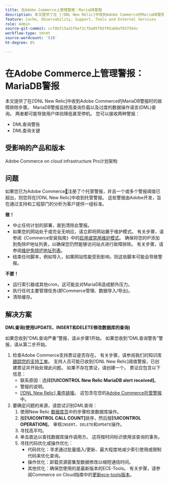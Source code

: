 ```yaml
---
title: 在Adobe Commerce上管理警报：MariaDB警报
description: 本文提供了在 [!DNL New Relic]中收到Adobe Commerce的MariaDB警报时的故障排除步骤。 MariaDB警报监控高查询负载以及过度的数据操作语言(DML)查询。 两者都可能导致用户体验降低甚至停机。 您可以接收两种警报。
feature: Cache, Observability, Support, Tools and External Services
role: Admin
source-git-commit: ccf8b7c5ad1fbef2cfba05f65f05ab8af0375b4c
workflow-type: tm+mt
source-wordcount: '518'
ht-degree: 0%

---
```



# 在Adobe Commerce上管理警报：MariaDB警报

本文提供了在[!DNL New Relic]中收到Adobe Commerce的MariaDB警报时的故障排除步骤。 MariaDB警报监控高查询负载以及过度的数据操作语言(DML)查询。 两者都可能导致用户体验降低甚至停机。 您可以接收两种警报：

* DML查询警告
* DML查询关键

## 受影响的产品和版本

Adobe Commerce on cloud infrastructure Pro计划架构

## 问题

如果您已为Adobe Commerce[&#128279;](managed-alerts-for-magento-commerce.md)注册了个托管警报，并且一个或多个警报阈值已超出，则您将在[!DNL New Relic]中收到托管警报。 这些警报由Adobe开发，旨在通过支持和工程部门的分析为客户提供一组标准。

**做！**

* 中止任何计划的部署，直到清除此警报。
* 如果您的网站处于或完全无响应，请立即将网站置于维护模式。 有关步骤，请参阅《Commerce安装指南》中的[启用或禁用维护模式](https://experienceleague.adobe.com/zh-hans/docs/commerce-operations/installation-guide/tutorials/maintenance-mode)。 确保将您的IP添加到免除IP地址列表，以确保您仍然能够访问站点进行故障排除。 有关步骤，请参阅[维护免除IP地址列表](https://experienceleague.adobe.com/zh-hans/docs/commerce-operations/installation-guide/tutorials/maintenance-mode#maintain-the-list-of-exempt-ip-addresses)。
* 结束任何脚本，例如导入，如果网站性能受到影响，则这些脚本可能会导致警报。

**不要！**

* 运行索引器或其他cron，这可能会对MariaDB造成额外压力。
* 执行任何主要管理任务(即Commerce管理、数据导入/导出)。
* 清除缓存。

## 解决方案

**DML查询(使用UPDATE、INSERT和DELETE修改数据库的查询)**

如果您收到“DML查询严重”警报，请从步骤1开始。 如果您收到“DML查询警告”警报，请从第二步开始。

1. 检查Adobe Commerce支持票证是否存在。 有关步骤，请参阅我们的知识库[跟踪您的支持工单](https://experienceleague.adobe.com/zh-hans/docs/commerce-knowledge-base/kb/help-center-guide/magento-help-center-user-guide#track-support-case)。 支持人员可能已收到[!DNL New Relic]阈值警报，已创建票证并开始处理此问题。 如果不存在票证，请创建一个。 票证应包含以下信息：
   * 联系原因：选择&#x200B;**[!UICONTROL New Relic MariaDB alert received]**。
   * 警报的说明。
   * [[!DNL New Relic] 事件链接](https://docs.newrelic.com/docs/alerts-applied-intelligence/new-relic-alerts/alert-incidents/view-violation-event-details-incidents)。 这包含在您的[Adobe Commerce托管警报](managed-alerts-for-magento-commerce.md)中。
1. 要确定问题的来源，请尝试识别DML查询：
   1. 使用New Relic [数据库页](https://docs.newrelic.com/docs/apm/apm-ui-pages/monitoring/databases-page-view-operations-throughput-response-time)中的步骤检查数据库操作。
   1. 按&#x200B;**[!UICONTROL CALL COUNT]**&#x200B;排序，然后按&#x200B;**[!UICONTROL OPERATION]**。 审核`INSERT`、`DELETE`和`UPDATE`操作。
   1. 寻找高平均。
   1. 单击直达以查找数据库操作调用方。 这将按时间标识使用该查询的事务。
   1. 寻找代码优化或操作优化：
      * 代码优化：寻求通过批量插入/更新、最大程度地减少索引使用或限制代码来优化查询。
      * 操作优化：卸载资源密集型数据修改以缩短通信时间。
      * 其他优化：确保您使用的是最新版本的ECE-Tools。 有关步骤，请参阅Commerce on Cloud指南中的[更新ece-tools版本](https://experienceleague.adobe.com/zh-hans/docs/commerce-on-cloud/user-guide/dev-tools/ece-tools/update-package)。
